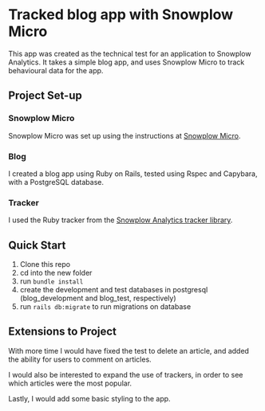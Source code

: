 # Tracked blog app with Snowplow Micro
This app was created as the technical test for an application to Snowplow Analytics. It takes a simple blog app, and uses Snowplow Micro to track behavioural data for the app.

## Project Set-up
### Snowplow Micro
Snowplow Micro was set up using the instructions at [Snowplow Micro](https://github.com/snowplow-incubator/snowplow-micro/).

### Blog 
I created a blog app using Ruby on Rails, tested using Rspec and Capybara, with a PostgreSQL database.

### Tracker
I used the Ruby tracker from the [Snowplow Analytics tracker library](https://docs.snowplowanalytics.com/docs/setup-snowplow-on-aws/setup-trackers/).

## Quick Start

1. Clone this repo
2. cd into the new folder
3. run `bundle install`
4. create the development and test databases in postgresql (blog_development and blog_test, respectively)
5. run `rails db:migrate` to run migrations on database

## Extensions to Project
With more time I would have fixed the test to delete an article, and added the ability for users to comment on articles. 

I would also be interested to expand the use of trackers, in order to see which articles were the most popular.

Lastly, I would add some basic styling to the app.